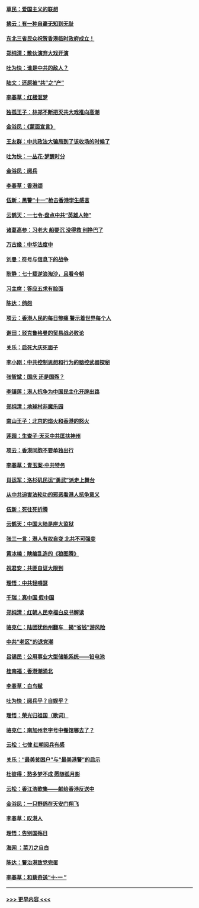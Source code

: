 #### [草民：爱国主义的联想](../pages/nsc993/n11572333.md?t=10070055) 
#### [拂云：有一种自豪无知到无耻](../pages/nsc993/n11572006.md?t=10070055) 
#### [东北三省民众祝贺香港临时政府成立！](../pages/nsc993/n11571215.md?t=10070055) 
#### [郑纯清：散伙演弃大戏开演](../pages/nsc993/n11570826.md?t=10070055) 
#### [吐为快：谁是中共的敌人？](../pages/nsc993/n11570817.md?t=10070055) 
#### [陆文：还原被“共”之“产”](../pages/nsc993/n11570798.md?t=10070055) 
#### [李春草：红楼沤梦](../pages/nsc993/n11569673.md?t=10070055) 
#### [独孤王子：林郑不断把灭共大戏推向高潮](../pages/nsc993/n11569381.md?t=10070055) 
#### [金浴凤：《蒙面宣言》](../pages/nsc993/n11569368.md?t=10070055) 
#### [王友群：中共政法大骗局到了该收场的时候了](../pages/nsc993/n11568940.md?t=10070055) 
#### [吐为快：一丛花‧梦醒时分](../pages/nsc993/n11567491.md?t=10070055) 
#### [金浴凤：阅兵](../pages/nsc993/n11567454.md?t=10070055) 
#### [李春草：香港颂](../pages/nsc993/n11567444.md?t=10070055) 
#### [伍新：黑警“十一”枪击香港学生感言](../pages/nsc993/n11567426.md?t=10070055) 
#### [云鹤天：一七令‧盘点中共“英雄人物”](../pages/nsc993/n11567091.md?t=10070055) 
#### [诸葛高参：习老大 船要沉 没得救 别挣巴了](../pages/nsc993/n11566976.md?t=10070055) 
#### [万古缘：中华法度中](../pages/nsc993/n11566726.md?t=10070055) 
#### [刘曼：符号与信息下的战争](../pages/nsc993/n11564655.md?t=10070055) 
#### [耿静：七十载逆浪淘沙，且看今朝](../pages/nsc993/n11564520.md?t=10070055) 
#### [习主席：答应五求有脸面](../pages/nsc993/n11563953.md?t=10070055) 
#### [陈达：鸽怨](../pages/nsc993/n11561879.md?t=10070055) 
#### [项云：香港人民的每日惨痛  警示着世界每个人](../pages/nsc993/n11559273.md?t=10070055) 
#### [谢田：驳克鲁格曼的贸易战必败论](../pages/nsc993/n11555840.md?t=10070055) 
#### [关乐：启死大庆死面子](../pages/nsc993/n11556823.md?t=10070055) 
#### [李小刚：中共控制思想和行为的脑控武器探秘](../pages/nsc993/n11556776.md?t=10070055) 
#### [张智斌：国庆  还是国殇？](../pages/nsc993/n11556617.md?t=10070055) 
#### [李镇莲：港人抗争为中国民主化开辟出路](../pages/nsc993/n11556570.md?t=10070055) 
#### [郑纯清：地球村非魔乐园](../pages/nsc993/n11555415.md?t=10070055) 
#### [南山王子：北京的焰火和香港的怒火](../pages/nsc993/n11555318.md?t=10070055) 
#### [莲园：生查子·天灭中共匡扶神州](../pages/nsc993/n11555302.md?t=10070055) 
#### [项云：香港同胞不要单独出行](../pages/nsc993/n11555276.md?t=10070055) 
#### [李春草：青玉案‧中共特务](../pages/nsc993/n11552356.md?t=10070055) 
#### [肖运军：洛杉矶民运“勇武”派走上舞台](../pages/nsc993/n11551595.md?t=10070055) 
#### [从中共迫害法轮功的邪恶看港人抗争意义](../pages/nsc993/n11540858.md?t=10070055) 
#### [伍新：死往死折腾](../pages/nsc993/n11550174.md?t=10070055) 
#### [云鹤天：中国大陆是座大监狱](../pages/nsc993/n11550155.md?t=10070055) 
#### [张三一言：港人有权自变 北共不可强变](../pages/nsc993/n11550132.md?t=10070055) 
#### [黄冰楠：瞎编乱造的《狼图腾》](../pages/nsc993/n11550082.md?t=10070055) 
#### [祝君安：共匪自证大限到](../pages/nsc993/n11550041.md?t=10070055) 
#### [理悟：中共轻嘚瑟](../pages/nsc993/n11547978.md?t=10070055) 
#### [千瑞：真中国 假中国](../pages/nsc993/n11547865.md?t=10070055) 
#### [郑纯清：红朝人民幸福白皮书解读](../pages/nsc993/n11547499.md?t=10070055) 
#### [骆克仁：陆团犹他州翻车　揭“省钱”游风险](../pages/nsc993/n11546977.md?t=10070055) 
#### [中共“老区”的退党潮](../pages/nsc993/n11545995.md?t=10070055) 
#### [吕锡民：公用事业大型储能系统——铅电池](../pages/nsc993/n11545701.md?t=10070055) 
#### [桂南福：香港潮涌北](../pages/nsc993/n11545682.md?t=10070055) 
#### [李春草：白鸟赋](../pages/nsc993/n11545663.md?t=10070055) 
#### [吐为快：阅兵乎？自娱乎？](../pages/nsc993/n11545625.md?t=10070055) 
#### [理悟：荣光归祖国（歌词）](../pages/nsc993/n11545616.md?t=10070055) 
#### [骆克仁：南加州老字号中餐馆哪去了？](../pages/nsc993/n11545120.md?t=10070055) 
#### [云松：七律 红朝阅兵有感](../pages/nsc993/n11542394.md?t=10070055) 
#### [关乐：“最美贫困户”与“最美港警”的启示](../pages/nsc993/n11542252.md?t=10070055) 
#### [杜彼得：愁多梦不成 愿随孤月影](../pages/nsc993/n11540296.md?t=10070055) 
#### [云松：香江浩歌集——献给香港反送中](../pages/nsc993/n11540149.md?t=10070055) 
#### [金浴凤：一只野鸽在天安门翔飞](../pages/nsc993/n11540280.md?t=10070055) 
#### [李春草：叹港人](../pages/nsc993/n11540119.md?t=10070055) 
#### [理悟：告别国殇日](../pages/nsc993/n11539610.md?t=10070055) 
#### [海网 ：菜刀之自白](../pages/nsc993/n11539597.md?t=10070055) 
#### [陈达：警治港致党完蛋](../pages/nsc993/n11538127.md?t=10070055) 
#### [李春草：和蔡奇送“十·一 ”](../pages/nsc993/n11537810.md?t=10070055) 

----
#### [ >>> 更早内容 <<< ](../indexes/nsc993-earlier.md)
